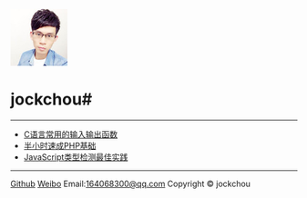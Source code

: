 <p><img class="logo" src="./img/logo.jpg" alt="jockchou"></p>

# jockchou#

----------



- [C语言常用的输入输出函数][1]
- [半小时速成PHP基础][2]
- [JavaScript类型检测最佳实践][3]






----------
[Github](https://github.com/jockchou "Github") 
[Weibo](http://weibo.com/u/2558456121 "weibo") 
Email:164068300@qq.com 
Copyright © jockchou 


[1]: ./blog/20150604.md
[2]: ./blog/20150303.md
[3]: ./blog/20150603.md
